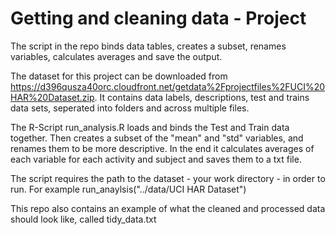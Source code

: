# Getting and cleaning data - Project 

The script in the repo binds data tables, creates a subset, renames variables, calculates averages and save the output.

The dataset for this project can be downloaded from https://d396qusza40orc.cloudfront.net/getdata%2Fprojectfiles%2FUCI%20HAR%20Dataset.zip. It contains data labels, descriptions, test and trains data sets, seperated into folders and across multiple files.

The R-Script run_analysis.R loads and binds the Test and Train data together. Then creates a subset of the "mean" and "std" variables, and renames them to be more descriptive. In the end it calculates averages of each variable for each activity and subject and saves them to a txt file.

The script requires the path to the dataset - your work directory - in order to run. For example run_anaylsis("../data/UCI HAR Dataset")

This repo also contains an example of what the cleaned and processed data should look like, called tidy_data.txt
